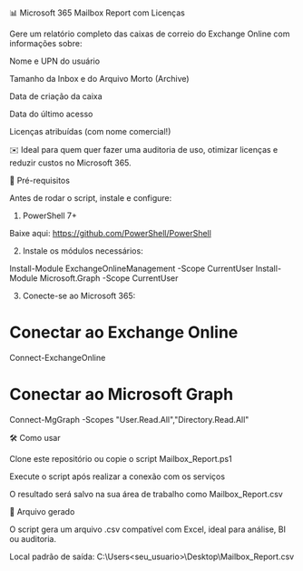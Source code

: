 📊 Microsoft 365 Mailbox Report com Licenças

Gere um relatório completo das caixas de correio do Exchange Online com informações sobre:

Nome e UPN do usuário

Tamanho da Inbox e do Arquivo Morto (Archive)

Data de criação da caixa

Data do último acesso

Licenças atribuídas (com nome comercial!)

✉️ Ideal para quem quer fazer uma auditoria de uso, otimizar licenças e reduzir custos no Microsoft 365.

🚀 Pré-requisitos

Antes de rodar o script, instale e configure:

1. PowerShell 7+

Baixe aqui: https://github.com/PowerShell/PowerShell

2. Instale os módulos necessários:

Install-Module ExchangeOnlineManagement -Scope CurrentUser
Install-Module Microsoft.Graph -Scope CurrentUser

3. Conecte-se ao Microsoft 365:

# Conectar ao Exchange Online
Connect-ExchangeOnline

# Conectar ao Microsoft Graph
Connect-MgGraph -Scopes "User.Read.All","Directory.Read.All"

🛠️ Como usar

Clone este repositório ou copie o script Mailbox_Report.ps1

Execute o script após realizar a conexão com os serviços

O resultado será salvo na sua área de trabalho como Mailbox_Report.csv

📁 Arquivo gerado

O script gera um arquivo .csv compatível com Excel, ideal para análise, BI ou auditoria.

Local padrão de saída: C:\Users\<seu_usuario>\Desktop\Mailbox_Report.csv


